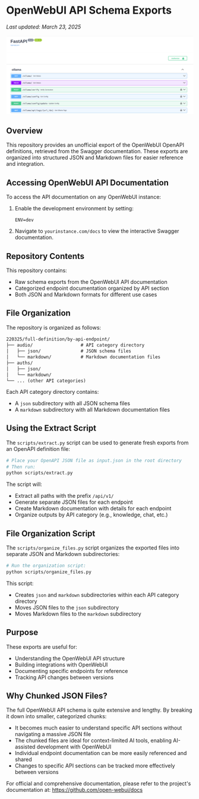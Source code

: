 # OpenWebUI API Schema Exports

*Last updated: March 23, 2025*

![OpenWebUI API Documentation Example](screenshots/1.png)

## Overview

This repository provides an unofficial export of the OpenWebUI OpenAPI definitions, retrieved from the Swagger documentation. These exports are organized into structured JSON and Markdown files for easier reference and integration.

## Accessing OpenWebUI API Documentation

To access the API documentation on any OpenWebUI instance:

1. Enable the development environment by setting:
   ```
   ENV=dev
   ```

2. Navigate to `yourinstance.com/docs` to view the interactive Swagger documentation.

## Repository Contents

This repository contains:

- Raw schema exports from the OpenWebUI API documentation
- Categorized endpoint documentation organized by API section
- Both JSON and Markdown formats for different use cases

## File Organization

The repository is organized as follows:

```
220325/full-definition/by-api-endpoint/
├── audio/                  # API category directory
│   ├── json/               # JSON schema files
│   └── markdown/           # Markdown documentation files
├── auths/
│   ├── json/
│   └── markdown/
└── ... (other API categories)
```

Each API category directory contains:
- A `json` subdirectory with all JSON schema files
- A `markdown` subdirectory with all Markdown documentation files

## Using the Extract Script

The `scripts/extract.py` script can be used to generate fresh exports from an OpenAPI definition file:

```bash
# Place your OpenAPI JSON file as input.json in the root directory
# Then run:
python scripts/extract.py
```

The script will:
- Extract all paths with the prefix `/api/v1/`
- Generate separate JSON files for each endpoint
- Create Markdown documentation with details for each endpoint
- Organize outputs by API category (e.g., knowledge, chat, etc.)

## File Organization Script

The `scripts/organize_files.py` script organizes the exported files into separate JSON and Markdown subdirectories:

```bash
# Run the organization script:
python scripts/organize_files.py
```

This script:
- Creates `json` and `markdown` subdirectories within each API category directory
- Moves JSON files to the `json` subdirectory
- Moves Markdown files to the `markdown` subdirectory

## Purpose

These exports are useful for:
- Understanding the OpenWebUI API structure
- Building integrations with OpenWebUI
- Documenting specific endpoints for reference
- Tracking API changes between versions

## Why Chunked JSON Files?

The full OpenWebUI API schema is quite extensive and lengthy. By breaking it down into smaller, categorized chunks:

- It becomes much easier to understand specific API sections without navigating a massive JSON file
- The chunked files are ideal for context-limited AI tools, enabling AI-assisted development with OpenWebUI
- Individual endpoint documentation can be more easily referenced and shared
- Changes to specific API sections can be tracked more effectively between versions

For official and comprehensive documentation, please refer to the project's documentation at: https://github.com/open-webui/docs